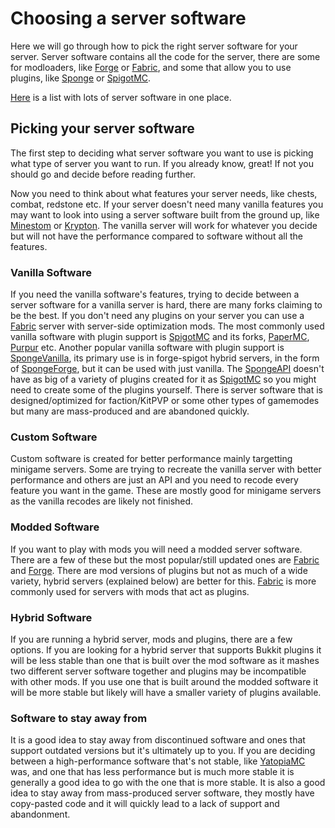 # Choosing a server software

Here we will go through how to pick the right server software for your server. Server software contains all the code for the server, there are some for modloaders, like [Forge](https://files.minecraftforge.net/net/minecraftforge/forge) or [Fabric](https://fabricmc.net/), and some that allow you to use plugins, like [Sponge](https://www.spongepowered.org) or [SpigotMC](https://www.spigotmc.org).

[Here](../../info/lists/server_software) is a list with lots of server software in one place.

## Picking your server software

The first step to deciding what server software you want to use is picking what type of server you want to run. If you already know, great! If not you should go and decide before reading further.

Now you need to think about what features your server needs, like chests, combat, redstone etc. If your server doesn't need many vanilla features you may want to look into using a server software built from the ground up, like [Minestom](https://minestom.net) or [Krypton](https://kryptonmc.org). The vanilla server will work for whatever you decide but will not have the performance compared to software without all the features.

### Vanilla Software

If you need the vanilla software's features, trying to decide between a server software for a vanilla server is hard, there are many forks claiming to be the best. If you don't need any plugins on your server you can use a [Fabric](https://fabricmc.net) server with server-side optimization mods. The most commonly used vanilla software with plugin support is [SpigotMC](https://www.spigotmc.org) and its forks, [PaperMC](https://papermc.io), [Purpur](https://purpur.pl3x.net) etc. Another popular vanilla software with plugin support is [SpongeVanilla](https://www.spongepowered.org/downloads/spongevanilla), its primary use is in forge-spigot hybrid servers, in the form of [SpongeForge](https://www.spongepowered.org/downloads/spongeforge), but it can be used with just vanilla. The [SpongeAPI](https://www.spongepowered.org/downloads/spongeapi) doesn't have as big of a variety of plugins created for it as [SpigotMC](https://www.spigotmc.org) so you might need to create some of the plugins yourself. There is server software that is designed/optimized for faction/KitPVP or some other types of gamemodes but many are mass-produced and are abandoned quickly.

### Custom Software

Custom software is created for better performance mainly targetting minigame servers. Some are trying to recreate the vanilla server with better performance and others are just an API and you need to recode every feature you want in the game. These are mostly good for minigame servers as the vanilla recodes are likely not finished.

### Modded Software

If you want to play with mods you will need a modded server software. There are a few of these but the most popular/still updated ones are [Fabric](https://fabricmc.net) and [Forge](https://files.minecraftforge.net/net/minecraftforge/forge). There are mod versions of plugins but not as much of a wide variety, hybrid servers (explained below) are better for this. [Fabric](https://fabricmc.net) is more commonly used for servers with mods that act as plugins.

### Hybrid Software

If you are running a hybrid server, mods and plugins, there are a few options. If you are looking for a hybrid server that supports Bukkit plugins it will be less stable than one that is built over the mod software as it mashes two different server software together and plugins may be incompatible with other mods. If you use one that is built around the modded software it will be more stable but likely will have a smaller variety of plugins available.

### Software to stay away from

It is a good idea to stay away from discontinued software and ones that support outdated versions but it's ultimately up to you. If you are deciding between a high-performance software that's not stable, like [YatopiaMC](https://yatopiamc.org) was, and one that has less performance but is much more stable it is generally a good idea to go with the one that is more stable. It is also a good idea to stay away from mass-produced server software, they mostly have copy-pasted code and it will quickly lead to a lack of support and abandonment.
